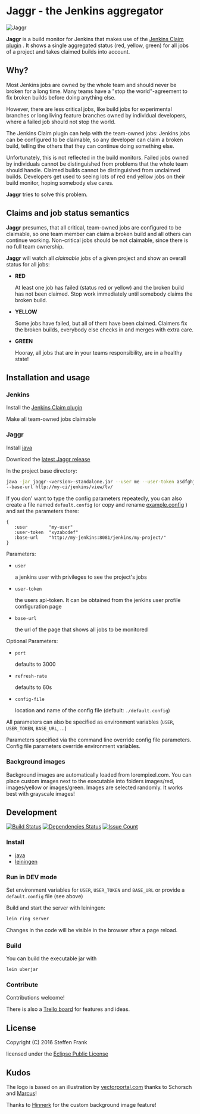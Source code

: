 # Jaggr - the Jenkins aggregator

![Jaggr](resources/public/img/jaggr-logo-and-text.png?raw=true)

**Jaggr** is a build monitor for Jenkins that makes use of the
[Jenkins Claim plugin](https://wiki.jenkins-ci.org/display/JENKINS/Claim+plugin)
. It shows a single aggregated status (red, yellow, green) for all jobs of a
project and takes claimed builds into account.

## Why?

Most Jenkins jobs are owned by the whole team and should never be broken for a
long time. Many teams have a "stop the world"-agreement to fix broken builds
before doing anything else.

However, there are less critical jobs, like build jobs for experimental branches
or long living feature branches owned by individual developers, where a failed
job should not stop the world.

The Jenkins Claim plugin can help with the team-owned jobs: Jenkins jobs can be
configured to be claimable, so any developer can claim a broken build, telling
the others that they can continue doing something else.

Unfortunately, this is not reflected in the build monitors. Failed jobs owned by
individuals cannot be distinguished from problems that the whole team should
handle. Claimed builds cannot be distinguished from unclaimed builds. Developers
get used to seeing lots of red end yellow jobs on their build monitor, hoping
somebody else cares.

**Jaggr** tries to solve this problem.

## Claims and job status semantics

**Jaggr** presumes, that all critical, team-owned jobs are configured to be
claimable, so one team member can claim a broken build and all others can
continue working. Non-critical jobs should be not claimable, since there is no
full team ownership.

**Jaggr** will watch all _claimable_ jobs of a given project and show an overall
status for all jobs:

* **RED**

    At least one job has failed (status red or yellow) and the broken build has
    not been claimed. Stop work immediately until somebody claims the broken
    build.

* **YELLOW**

    Some jobs have failed, but all of them have been claimed. Claimers fix the
    broken builds, everybody else checks in and merges with extra care.

* **GREEN**

    Hooray, all jobs that are in your teams responsibility, are in a healthy
    state!

## Installation and usage

### Jenkins

Install the [Jenkins Claim plugin](https://wiki.jenkins-ci.org/display/JENKINS/Claim+plugin)

Make all team-owned jobs claimable

### Jaggr

Install [java](http://www.oracle.com/technetwork/java/javase/downloads/jdk8-downloads-2133151.html)

Download the [latest Jaggr release](https://github.com/puffedo/jaggr/releases)

In the project base directory:

```sh
java -jar jaggr-<version>-standalone.jar --user me --user-token asdfghjkl
--base-url http://my-ci/jenkins/view/tv/
```

If you don' want to type the config parameters repeatedly, you can also create a
file named `default.config` (or copy and rename
[example.config](https://github.com/puffedo/jaggr/blob/master/example.config) )
and set the parameters there:

```
{
   :user        "my-user"
   :user-token  "xyzabcdef"
   :base-url    "http://my-jenkins:8081/jenkins/my-project/"
}
```

Parameters:

* `user`

    a jenkins user with privileges to see the project's jobs

* `user-token`

    the users api-token. It  can be obtained from the jenkins user profile
    configuration page

* `base-url`

    the url of the page that shows all jobs to be monitored

Optional Parameters:

* `port`

    defaults to 3000

* `refresh-rate`

    defaults to 60s

* `config-file`

    location and name of the config file (default: `./default.config`)

All parameters can also be specified as environment variables (`USER`,
`USER_TOKEN`, `BASE_URL`, ...)

Parameters specified via the command line override config file parameters.
Config file parameters override environment variables.

### Background images

Background images are automatically loaded from lorempixel.com. You can place
custom images next to the executable into folders images/red, images/yellow or
images/green. Images are selected randomly. It works best with grayscale images!

## Development

[![Build Status](https://travis-ci.org/puffedo/jaggr.svg?branch=master)](https://travis-ci.org/puffedo/jaggr)
[![Dependencies Status](https://jarkeeper.com/puffedo/jaggr/status.svg)](https://jarkeeper.com/puffedo/jaggr)
[![Issue Count](https://codeclimate.com/github/puffedo/jaggr/badges/issue_count.svg)](https://codeclimate.com/github/puffedo/jaggr)

### Install

* [java](http://www.oracle.com/technetwork/java/javase/downloads/jdk8-downloads-2133151.html)
* [leiningen](http://leiningen.org/#install)

### Run in DEV mode

Set environment variables for `USER`, `USER_TOKEN` and `BASE_URL` or provide a
`default.config` file (see above)

Build and start the server with leiningen:

```sh
lein ring server
```

Changes in the code will be visible in the browser after a page reload.

### Build

You can build the executable jar with

```sh
lein uberjar
```

### Contribute

Contributions welcome!

There is also a [Trello board](https://trello.com/b/uzKqvnY8/Jaggr) for features
and ideas.

## License

Copyright (C) 2016 Steffen Frank

licensed under the
[Eclipse Public License](http://www.eclipse.org/legal/epl-v10.html)

## Kudos

The logo is based on an illustration by
[vectorportal.com](http://www.vectorportal.com/subcategory/167/MICK-JAGGER-VECTOR-ILLUSTRATION.eps/ifile/10647/detailtest.asp)
thanks to Schorsch and [Marcus](https://github.com/molk)!

Thanks to [Hinnerk](https://github.com/hinnerkoetting) for the custom background
image feature!
